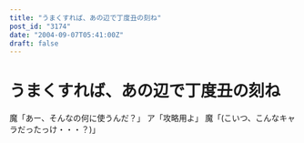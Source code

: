 ```yaml
---
title: "うまくすれば、あの辺で丁度丑の刻ね"
post_id: "3174"
date: "2004-09-07T05:41:00Z"
draft: false
---
```


# うまくすれば、あの辺で丁度丑の刻ね

魔「あー、そんなの何に使うんだ？」 ア「攻略用よ」 魔「(こいつ、こんなキャラだったっけ・・・？)」

